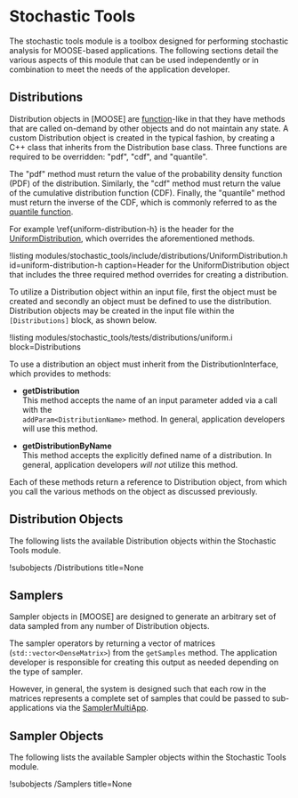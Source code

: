 # Stochastic Tools
The stochastic tools module is a toolbox designed for performing stochastic analysis for MOOSE-based
applications. The following sections detail the various aspects of this module that can be
used independently or in combination to meet the needs of the application developer.

## Distributions
Distribution objects in [MOOSE] are [function](Functions/index.md)-like in that they have methods
that are called on-demand by other objects and do not maintain any state. A custom Distribution
object is created in the typical fashion, by creating a C++ class that inherits from the
Distribution base class. Three functions are required to be overridden: "pdf", "cdf", and "quantile".

The "pdf" method must return the value of the probability density function (PDF) of the
distribution. Similarly, the "cdf" method must return the value of the cumulative distribution
function (CDF). Finally, the "quantile" method must return the inverse of the CDF, which is commonly
referred to as the [quantile function](https://en.wikipedia.org/wiki/Quantile_function).

For example \ref{uniform-distribution-h} is the header for the [UniformDistribution](stochastic_tools/UniformDistribution.md), which overrides the aforementioned
methods.

!listing modules/stochastic_tools/include/distributions/UniformDistribution.h id=uniform-distribution-h caption=Header for the UniformDistribution object that includes the three required method overrides for creating a distribution.

To utilize a Distribution object within an input file, first the object must be created and secondly an object must be defined to use the distribution. Distribution objects may be
created in the input file within the `[Distributions]` block, as shown below.

!listing modules/stochastic_tools/tests/distributions/uniform.i block=Distributions

To use a distribution an object must inherit from the DistributionInterface, which provides
to methods:

* **getDistribution**<br>
This method accepts the name of an input parameter added via a call with the  
`addParam<DistributionName>` method. In general, application developers will use this method.

* **getDistributionByName**<br>
This method accepts the explicitly defined name of a distribution. In general, application
developers *will not* utilize this method.

Each of these methods return a reference to Distribution object, from which you call the
various methods on the object as discussed previously.

## Distribution Objects
The following lists the available Distribution objects within the Stochastic Tools module.

!subobjects /Distributions title=None

## Samplers
Sampler objects in [MOOSE] are designed to generate an arbitrary set of data sampled from
any number of Distribution objects.

The sampler operators by returning a vector of matrices (`std::vector<DenseMatrix>`) from the
`getSamples` method. The application developer is responsible for creating this output as needed
depending on the type of sampler.

However, in general, the system is designed such that each row in the matrices represents a
complete set of samples that could be passed to sub-applications via the [SamplerMultiApp](/stochastic_tools/SamplerMultiApp.md).

## Sampler Objects
The following lists the available Sampler objects within the Stochastic Tools module.

!subobjects /Samplers title=None
